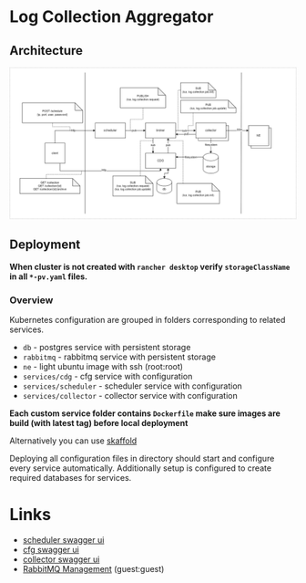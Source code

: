 # Log Collection Aggregator

## Architecture

![diagram](docs/diagram.png)

## Deployment

**When cluster is not created with `rancher desktop` verify `storageClassName` in all `*-pv.yaml` files.**

### Overview

Kubernetes configuration are grouped in folders corresponding to related services.

- `db` - postgres service with persistent storage
- `rabbitmq` - rabbitmq service with persistent storage
- `ne` - light ubuntu image with ssh (root:root)
- `services/cdg` - cfg service with configuration
- `services/scheduler` - scheduler service with configuration
- `services/collector` - collector service with configuration

**Each custom service folder contains `Dockerfile` make sure images are build (with latest tag) before local deployment**

Alternatively you can use [skaffold](https://skaffold.dev/docs/quickstart/)

Deploying all configuration files in directory should start and configure every service automatically. Additionally setup is configured to create required databases for services.

# Links

- [scheduler swagger ui](http://localhost:30010/api)
- [cfg swagger ui](http://localhost:30020/api)
- [collector swagger ui](http://localhost:30030/api)
- [RabbitMQ Management](http://localhost:31234/#/queues) (guest:guest)